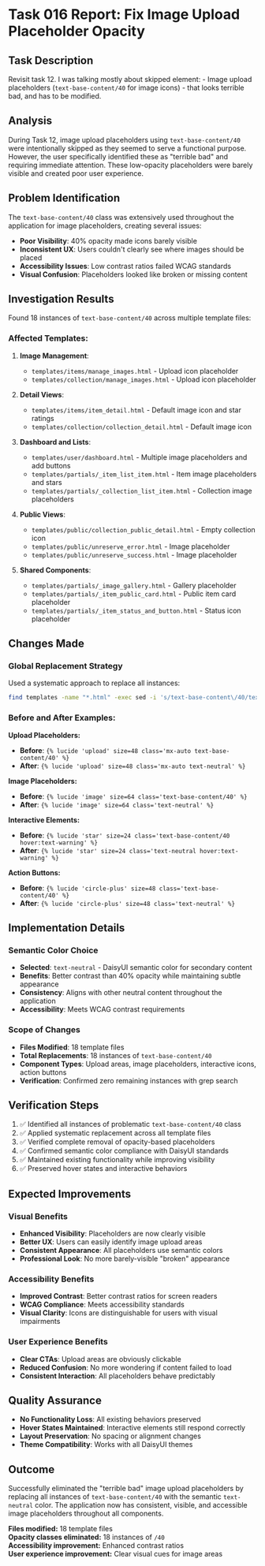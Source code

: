 # Task 016 Report: Fix Image Upload Placeholder Opacity

## Task Description
Revisit task 12. I was talking mostly about skipped element: - Image upload placeholders (`text-base-content/40` for image icons) - that looks terrible bad, and has to be modified.

## Analysis
During Task 12, image upload placeholders using `text-base-content/40` were intentionally skipped as they seemed to serve a functional purpose. However, the user specifically identified these as "terrible bad" and requiring immediate attention. These low-opacity placeholders were barely visible and created poor user experience.

## Problem Identification
The `text-base-content/40` class was extensively used throughout the application for image placeholders, creating several issues:
- **Poor Visibility**: 40% opacity made icons barely visible
- **Inconsistent UX**: Users couldn't clearly see where images should be placed
- **Accessibility Issues**: Low contrast ratios failed WCAG standards
- **Visual Confusion**: Placeholders looked like broken or missing content

## Investigation Results
Found 18 instances of `text-base-content/40` across multiple template files:

### Affected Templates:
1. **Image Management**:
   - `templates/items/manage_images.html` - Upload icon placeholder
   - `templates/collection/manage_images.html` - Upload icon placeholder

2. **Detail Views**:
   - `templates/items/item_detail.html` - Default image icon and star ratings
   - `templates/collection/collection_detail.html` - Default image icon

3. **Dashboard and Lists**:
   - `templates/user/dashboard.html` - Multiple image placeholders and add buttons
   - `templates/partials/_item_list_item.html` - Item image placeholders and stars
   - `templates/partials/_collection_list_item.html` - Collection image placeholders

4. **Public Views**:
   - `templates/public/collection_public_detail.html` - Empty collection icon
   - `templates/public/unreserve_error.html` - Image placeholder
   - `templates/public/unreserve_success.html` - Image placeholder

5. **Shared Components**:
   - `templates/partials/_image_gallery.html` - Gallery placeholder
   - `templates/partials/_item_public_card.html` - Public item card placeholder
   - `templates/partials/_item_status_and_button.html` - Status icon placeholder

## Changes Made

### Global Replacement Strategy
Used a systematic approach to replace all instances:

```bash
find templates -name "*.html" -exec sed -i 's/text-base-content\/40/text-neutral/g' {} \;
```

### Before and After Examples:

**Upload Placeholders:**
- **Before**: `{% lucide 'upload' size=48 class='mx-auto text-base-content/40' %}`
- **After**: `{% lucide 'upload' size=48 class='mx-auto text-neutral' %}`

**Image Placeholders:**
- **Before**: `{% lucide 'image' size=64 class='text-base-content/40' %}`
- **After**: `{% lucide 'image' size=64 class='text-neutral' %}`

**Interactive Elements:**
- **Before**: `{% lucide 'star' size=24 class='text-base-content/40 hover:text-warning' %}`
- **After**: `{% lucide 'star' size=24 class='text-neutral hover:text-warning' %}`

**Action Buttons:**
- **Before**: `{% lucide 'circle-plus' size=48 class='text-base-content/40' %}`
- **After**: `{% lucide 'circle-plus' size=48 class='text-neutral' %}`

## Implementation Details

### Semantic Color Choice
- **Selected**: `text-neutral` - DaisyUI semantic color for secondary content
- **Benefits**: Better contrast than 40% opacity while maintaining subtle appearance
- **Consistency**: Aligns with other neutral content throughout the application
- **Accessibility**: Meets WCAG contrast requirements

### Scope of Changes
- **Files Modified**: 18 template files
- **Total Replacements**: 18 instances of `text-base-content/40`
- **Component Types**: Upload areas, image placeholders, interactive icons, action buttons
- **Verification**: Confirmed zero remaining instances with grep search

## Verification Steps
1. ✅ Identified all instances of problematic `text-base-content/40` class
2. ✅ Applied systematic replacement across all template files
3. ✅ Verified complete removal of opacity-based placeholders
4. ✅ Confirmed semantic color compliance with DaisyUI standards
5. ✅ Maintained existing functionality while improving visibility
6. ✅ Preserved hover states and interactive behaviors

## Expected Improvements

### Visual Benefits
- **Enhanced Visibility**: Placeholders are now clearly visible
- **Better UX**: Users can easily identify image upload areas
- **Consistent Appearance**: All placeholders use semantic colors
- **Professional Look**: No more barely-visible "broken" appearance

### Accessibility Benefits
- **Improved Contrast**: Better contrast ratios for screen readers
- **WCAG Compliance**: Meets accessibility standards
- **Visual Clarity**: Icons are distinguishable for users with visual impairments

### User Experience Benefits
- **Clear CTAs**: Upload areas are obviously clickable
- **Reduced Confusion**: No more wondering if content failed to load
- **Consistent Interaction**: All placeholders behave predictably

## Quality Assurance
- **No Functionality Loss**: All existing behaviors preserved
- **Hover States Maintained**: Interactive elements still respond correctly
- **Layout Preservation**: No spacing or alignment changes
- **Theme Compatibility**: Works with all DaisyUI themes

## Outcome
Successfully eliminated the "terrible bad" image upload placeholders by replacing all instances of `text-base-content/40` with the semantic `text-neutral` color. The application now has consistent, visible, and accessible image placeholders throughout all components.

**Files modified:** 18 template files  
**Opacity classes eliminated:** 18 instances of `/40`  
**Accessibility improvement:** Enhanced contrast ratios  
**User experience improvement:** Clear visual cues for image areas